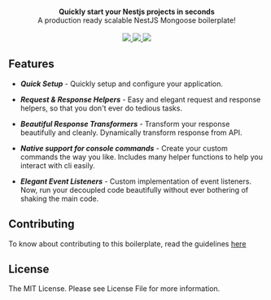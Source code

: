 <br />

<div align="center"><strong>Quickly start your Nestjs projects in seconds</strong></div>

<div align="center">A production ready scalable NestJS Mongoose boilerplate!</div>

<br />

<div align="center">
<a href="https://david-dm.org/samkit5495/nestjs-boilerplate">
<img src="https://img.shields.io/david/samkit5495/nestjs-boilerplate">
</a>
<a href="https://david-dm.org/samkit5495/nestjs-boilerplate?type=dev">
<img src="https://img.shields.io/david/dev/samkit5495/nestjs-boilerplate" />
</a>
<a href="./LICENSE.MD">
<img src="https://img.shields.io/github/license/samkit5495/nestjs-boilerplate">
</a>
</div>

## Features


- *__Quick Setup__* - Quickly setup and configure your application.

- *__Request & Response Helpers__* - Easy and elegant request and response helpers, so that you don't ever do tedious tasks.

- *__Beautiful Response Transformers__* - Transform your response beautifully and cleanly. Dynamically transform response from API.

- *__Native support for console commands__* - Create your custom commands the way you like. Includes many helper functions to help you interact with cli easily.

- *__Elegant Event Listeners__* - Custom implementation of event listeners. Now, run your decoupled code beautifully without ever bothering of shaking the main code.

## Contributing
To know about contributing to this boilerplate, read the guidelines [here](./CONTRIBUTING.MD)

## License

The MIT License. Please see License File for more information.
